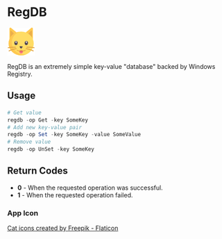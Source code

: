 # RegDB

![RegDB Logo](https://github.com/Orfeous/regdb/raw/main/Logo.png)

RegDB is an extremely simple key-value "database" backed by Windows Registry.

## Usage

```Powershell
# Get value
regdb -op Get -key SomeKey
# Add new key-value pair
regdb -op Set -key SomeKey -value SomeValue
# Remove value
regdb -op UnSet -key SomeKey
```

## Return Codes

- **0** - When the requested operation was successful.
- **1** - When the requested operation failed.

### App Icon

<a href="https://www.flaticon.com/free-icons/cat" title="cat icons" target="blank">Cat icons created by Freepik - Flaticon</a>
